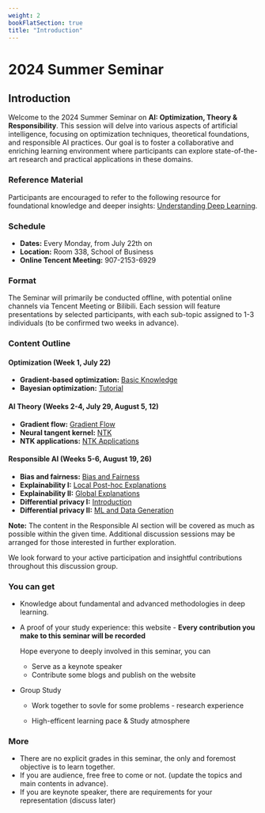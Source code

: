```yaml
---
weight: 2
bookFlatSection: true
title: "Introduction"
---
```


# 2024 Summer Seminar

## Introduction
Welcome to the 2024 Summer Seminar on **AI: Optimization, Theory & Responsibility**. This session will delve into various aspects of artificial intelligence, focusing on optimization techniques, theoretical foundations, and responsible AI practices. Our goal is to foster a collaborative and enriching learning environment where participants can explore state-of-the-art research and practical applications in these domains.

### Reference Material
Participants are encouraged to refer to the following resource for foundational knowledge and deeper insights: [Understanding Deep Learning](https://udlbook.github.io/udlbook/).

### Schedule
- **Dates:** Every Monday, from July 22th on
- **Location:** Room 338, School of Business
- **Online Tencent Meeting:** 907-2153-6929


### Format
The Seminar will primarily be conducted offline, with potential online channels via Tencent Meeting or Bilibili. Each session will feature presentations by selected participants, with each sub-topic assigned to 1-3 individuals (to be confirmed two weeks in advance).


### Content Outline

#### Optimization (Week 1, July 22)
- **Gradient-based optimization:** [Basic Knowledge](https://drive.google.com/file/d/1IoOSfJ0ku89aVyM9qygPl4MVnAhMEbAZ/view)
- **Bayesian optimization:** [Tutorial](https://www.borealisai.com/research-blogs/tutorial-8-bayesian-optimization/)

#### AI Theory (Weeks 2-4, July 29, August 5, 12)
- **Gradient flow:** [Gradient Flow](https://www.borealisai.com/research-blogs/gradient-flow/) 
- **Neural tangent kernel:** [NTK](https://www.borealisai.com/research-blogs/the-neural-tangent-kernel/) 
- **NTK applications:** [NTK Applications](https://www.borealisai.com/research-blogs/neural-tangent-kernel-applications/)

#### Responsible AI (Weeks 5-6, August 19, 26)
- **Bias and fairness:** [Bias and Fairness](https://www.borealisai.com/research-blogs/tutorial1-bias-and-fairness-ai/)
- **Explainability I:** [Local Post-hoc Explanations](https://www.borealisai.com/research-blogs/explainability-i-local-post-hoc-explanations/)
- **Explainability II:** [Global Explanations](https://www.borealisai.com/research-blogs/explainability-ii-global-explanations-proxy-models-and-interpretable-models/)
- **Differential privacy I:** [Introduction](https://www.borealisai.com/research-blogs/tutorial-12-differential-privacy-i-introduction/)
- **Differential privacy II:** [ML and Data Generation](https://www.borealisai.com/research-blogs/tutorial-13-differential-privacy-ii-machine-learning-and-data-generation/)

**Note:** The content in the Responsible AI section will be covered as much as possible within the given time. Additional discussion sessions may be arranged for those interested in further exploration.

We look forward to your active participation and insightful contributions throughout this discussion group.



### You can get

* Knowledge about fundamental and advanced methodologies in deep learning.

* A proof of your study experience: this website - **Every contribution you make to this seminar will be recorded**

  Hope everyone to deeply involved in this seminar, you can

  * Serve as a keynote speaker
  * Contribute some blogs and publish on the website

* Group Study

  * Work together to sovle for some problems - research experience

  * High-efficent learning pace & Study atmosphere

### More

* There are no explicit grades in this seminar, the only and foremost objective is to learn together.
* If you are audience, free free to come or not. (update the topics and main contents in advance).
* If you are keynote speaker, there are requirements for your representation (discuss later)
